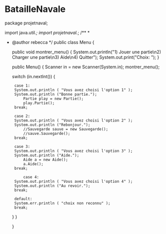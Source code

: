 # BatailleNavale

package projetnaval;

import java.util.*;
import projetnaval.*;
/**
 *
 * @author rebecca
 */
public class Menu {

    public void montrer_menu() 
    {
	System.out.println("1) Jouer une partie\n2) Charger une partie\n3) Aide\n4) Quitter");
	System.out.print("Choix: ");
    }
    
   
 
    public Menu() 
    {
        Scanner in = new Scanner(System.in);
        montrer_menu();
  
	switch (in.nextInt()) 
	{
	
	
	    case 1:
	    System.out.println ( "Vous avez choisi l'option 1" );
	    System.out.println ("Bonne partie.");
            Partie play = new Partie();
            play.Partie();
	    break;
  
	    case 2:
	    System.out.println ( "Vous avez choisi l'option 2" );
	    System.out.println ("Rebonjour.");
            //Sauvegarde sauve = new Sauvegarde();
            //sauve.Sauvegarde();
	    break;
  
	    case 3:
	    System.out.println ( "Vous avez choisi l'option 3" );
	    System.out.println ("Aide.");
            Aide a = new Aide();
            a.Aide();
	    break;
            
            case 4:
	    System.out.println ( "Vous avez choisi l'option 4" );
	    System.out.println ("Au revoir.");
	    break;

	    default:
	    System.err.println ( "choix non reconnu" );
	    break;
	}
    }
    
    
    
        
        
    
    }

